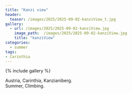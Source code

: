 ```yaml
---
title: "Kanzi view"
header:
  teaser: /images/2025/2025-09-02-kanziView_t.jpg
gallery:
  - url: /images/2025/2025-09-02-kanziView.jpg
    image_path:  /images/2025/2025-09-02-kanziView.jpg
    title: "kanziView"
categories:
  - summer
tags:
- Carinthia
---
```


{% include gallery %}

Austria, Carinthia, Kanzianiberg.  
Summer, Climbing.
